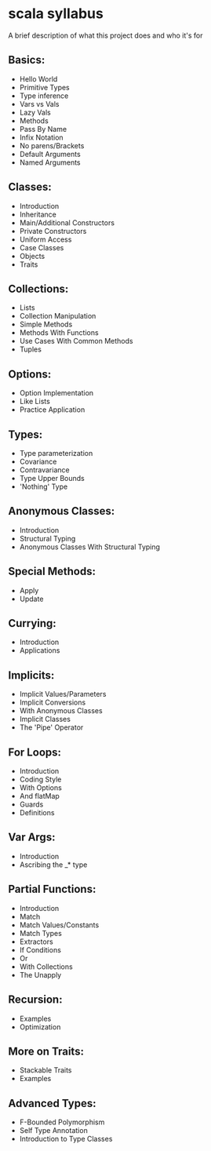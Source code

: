 
# scala syllabus

A brief description of what this project does and who it's for

## Basics:
- Hello World
- Primitive Types
- Type inference
- Vars vs Vals
- Lazy Vals
- Methods
- Pass By Name
- Infix Notation
- No parens/Brackets
- Default Arguments
- Named Arguments
## Classes:
- Introduction
- Inheritance
- Main/Additional Constructors
- Private Constructors
- Uniform Access
- Case Classes
- Objects
- Traits
## Collections:
- Lists
- Collection Manipulation
- Simple Methods
- Methods With Functions
- Use Cases With Common Methods
- Tuples
## Options:
- Option Implementation
- Like Lists
- Practice Application
## Types:
- Type parameterization
- Covariance
- Contravariance
- Type Upper Bounds
- 'Nothing' Type
## Anonymous Classes:
- Introduction
- Structural Typing
- Anonymous Classes With Structural Typing
## Special Methods:
- Apply
- Update
## Currying:
- Introduction
- Applications
## Implicits:
- Implicit Values/Parameters
- Implicit Conversions
- With Anonymous Classes
- Implicit Classes
- The 'Pipe' Operator
## For Loops:
- Introduction
- Coding Style
- With Options
- And flatMap
- Guards
- Definitions
## Var Args:
- Introduction
- Ascribing the _* type
## Partial Functions:
- Introduction
- Match
- Match Values/Constants
- Match Types
- Extractors
- If Conditions
- Or
- With Collections
- The Unapply
## Recursion:
- Examples
- Optimization
## More on Traits:
- Stackable Traits
- Examples
## Advanced Types:
- F-Bounded Polymorphism
- Self Type Annotation
- Introduction to Type Classes